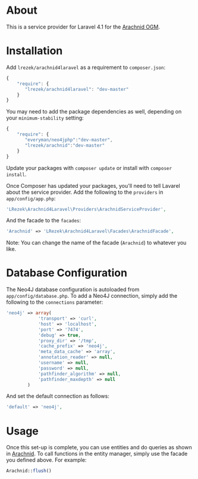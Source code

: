 About
=====

This is a service provider for Laravel 4.1 for the [Arachnid OGM](https://github.com/lrezek/Arachnid).

Installation
=============

Add `lrezek/arachnid4laravel` as a requirement to `composer.json`:

```JavaScript
{
    "require": {
       "lrezek/arachnid4laravel": "dev-master"
    }
}
```

You may need to add the package dependencies as well, depending on your `minimum-stability` setting:

```JavaScript
{
    "require": {
       "everyman/neo4jphp":"dev-master",
       "lrezek/arachnid":"dev-master"
    }
}
```

Update your packages with `composer update` or install with `composer install`.

Once Composer has updated your packages, you'll need to tell Lavarel about the service provider. Add the following to the `providers` in `app/config/app.php`: 

```PHP
'LRezek\Arachnid4Laravel\Providers\ArachnidServiceProvider',
```

And the facade to the `facades`:

```PHP
'Arachnid' => 'LRezek\Arachnid4Laravel\Facades\ArachnidFacade',
```

Note: You can change the name of the facade (`Arachnid`) to whatever you like.

Database Configuration
===========

The Neo4J database configuration is autoloaded from `app/config/database.php`. To add a Neo4J connection, simply add the following to the `connections` parameter:

```PHP
'neo4j' => array(
            'transport' => 'curl',
            'host' => 'localhost',
            'port' => '7474',
            'debug' => true,
            'proxy_dir' => '/tmp',
            'cache_prefix' => 'neo4j',
            'meta_data_cache' => 'array',
            'annotation_reader' => null,
            'username' => null,
            'password' => null,
            'pathfinder_algorithm' => null,
            'pathfinder_maxdepth' => null
        )
```

And set the default connection as follows:

```PHP
'default' => 'neo4j',
```

Usage
============================

Once this set-up is complete, you can use entities and do queries as shown in [Arachnid](https://github.com/lrezek/Arachnid). To call functions in the entity manager, simply use the facade you defined above. For example:

```PHP
Arachnid::flush()
```
